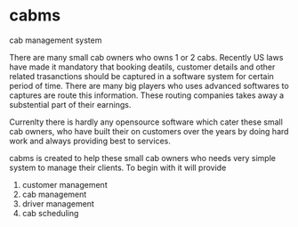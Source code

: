 cabms
=====

cab management system

There are many small cab owners who owns 1 or 2 cabs. Recently US laws have made it mandatory that booking deatils,
customer details and other related trasanctions should be captured in a software system for certain period of time. There
are many big players who uses advanced softwares to captures are route this information. These routing companies takes 
away a substential part of their earnings. 

Currenlty there is hardly any opensource software which cater these small cab owners, who have built their on customers 
over the years by doing hard work and always providing best to services.

cabms is created to help these small cab owners who needs very simple system to manage their clients. To begin with it
will provide 

1) customer management 
2) cab management 
3) driver management
4) cab scheduling
